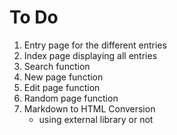 # To Do

1. Entry page for the different entries
2. Index page displaying all entries
3. Search function
4. New page function
5. Edit page function
6. Random page function
7. Markdown to HTML Conversion
   - using external library or not
